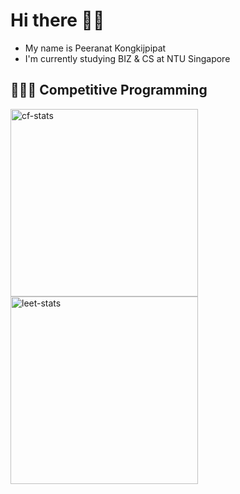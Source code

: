 # Hi there 👋🏻
- My name is Peeranat Kongkijpipat
- I'm currently studying BIZ & CS at NTU Singapore

## 🧑🏻‍💻 Competitive Programming
<a href="https://codeforces.com/profile/autoastt">
  <img 
    src="https://codeforces-readme-stats.vercel.app/api/card?username=autoastt&theme=dark&disable_animations=false&show_icons=true&force_username=true&border_color=404040&icon_color=F9ED69" 
    height="300"
    alt="cf-stats"
    />
</a>

<a href="https://leetcode.com/autoastt_/">
  <img 
    src="https://leetcard.jacoblin.cool/autoastt_?theme=dark&font=Ubuntu&ext=contest&animation=true" 
    height="300"
    alt="leet-stats"
    />
</a>

<!--
**autoastt/autoastt** is a ✨ _special_ ✨ repository because its `README.md` (this file) appears on your GitHub profile.

Here are some ideas to get you started:

- 🔭 I’m currently working on ...
- 🌱 I’m currently learning ...
- 👯 I’m looking to collaborate on ...
- 🤔 I’m looking for help with ...
- 💬 Ask me about ...
- 📫 How to reach me: ...
- 😄 Pronouns: ...
- ⚡ Fun fact: ...
-->
